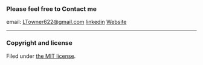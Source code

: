 ### Please feel free to Contact me
email: LTowner622@gmail.com
[linkedin](https://www.linkedin.com/in/lmtowner/)
[Website](http://lmtowner.me)

---

### Copyright and license

Filed under [the MIT license](/LICENSE).
